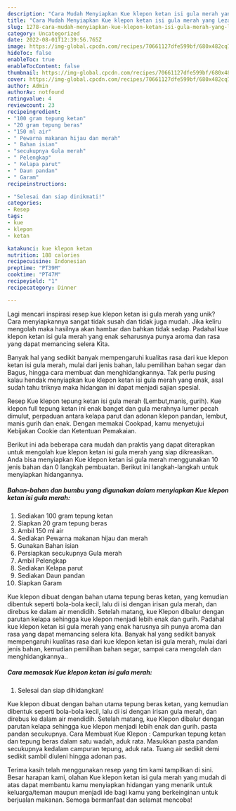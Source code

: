 ```yaml
---
description: "Cara Mudah Menyiapkan Kue klepon ketan isi gula merah yang Lezat"
title: "Cara Mudah Menyiapkan Kue klepon ketan isi gula merah yang Lezat"
slug: 1278-cara-mudah-menyiapkan-kue-klepon-ketan-isi-gula-merah-yang-lezat
category: Uncategorized
date: 2022-08-01T12:39:56.765Z
image: https://img-global.cpcdn.com/recipes/70661127dfe599bf/680x482cq70/kue-klepon-ketan-isi-gula-merah-foto-resep-utama.jpg
hideToc: false
enableToc: true
enableTocContent: false
thumbnail: https://img-global.cpcdn.com/recipes/70661127dfe599bf/680x482cq70/kue-klepon-ketan-isi-gula-merah-foto-resep-utama.jpg
cover: https://img-global.cpcdn.com/recipes/70661127dfe599bf/680x482cq70/kue-klepon-ketan-isi-gula-merah-foto-resep-utama.jpg
author: Admin
authorAv: notfound
ratingvalue: 4
reviewcount: 23
recipeingredient:
- "100 gram tepung ketan"
- "20 gram tepung beras"
- "150 ml air"
- " Pewarna makanan hijau dan merah"
- " Bahan isian"
- "secukupnya Gula merah"
- " Pelengkap"
- " Kelapa parut"
- " Daun pandan"
- " Garam"
recipeinstructions:

- "Selesai dan siap dinikmati!"
categories:
- Resep
tags:
- kue
- klepon
- ketan

katakunci: kue klepon ketan 
nutrition: 188 calories
recipecuisine: Indonesian
preptime: "PT39M"
cooktime: "PT47M"
recipeyield: "1"
recipecategory: Dinner

---
```





Lagi mencari inspirasi resep kue klepon ketan isi gula merah yang unik? Cara menyiapkannya sangat tidak susah dan tidak juga mudah. Jika keliru mengolah maka hasilnya akan hambar dan bahkan tidak sedap. Padahal kue klepon ketan isi gula merah yang enak seharusnya punya aroma dan rasa yang dapat memancing selera Kita.





Banyak hal yang sedikit banyak mempengaruhi kualitas rasa dari kue klepon ketan isi gula merah, mulai dari jenis bahan, lalu pemilihan bahan segar dan Bagus, hingga cara membuat dan menghidangkannya. Tak perlu pusing kalau hendak menyiapkan kue klepon ketan isi gula merah yang enak,      asal sudah tahu triknya maka hidangan ini dapat menjadi sajian spesial.














Resep Kue klepon tepung ketan isi gula merah (Lembut,manis, gurih). Kue klepon full tepung ketan ini enak banget dan gula merahnya lumer pecah dimulut, perpaduan antara kelapa parut dan adonan klepon pandan, lembut, manis gurih dan enak. Dengan memakai Cookpad, kamu menyetujui Kebijakan Cookie dan Ketentuan Pemakaian.






Berikut ini ada beberapa cara mudah dan praktis yang dapat diterapkan untuk mengolah kue klepon ketan isi gula merah yang siap dikreasikan. Anda bisa menyiapkan Kue klepon ketan isi gula merah menggunakan 10 jenis bahan dan 0 langkah pembuatan. Berikut ini langkah-langkah untuk menyiapkan hidangannya.

<!--inarticleads1-->

##### Bahan-bahan dan bumbu yang digunakan dalam menyiapkan Kue klepon ketan isi gula merah:

1. Sediakan 100 gram tepung ketan
1. Siapkan 20 gram tepung beras
1. Ambil 150 ml air
1. Sediakan  Pewarna makanan hijau dan merah
1. Gunakan  Bahan isian
1. Persiapkan secukupnya Gula merah
1. Ambil  Pelengkap
1. Sediakan  Kelapa parut
1. Sediakan  Daun pandan
1. Siapkan  Garam


Kue klepon dibuat dengan bahan utama tepung beras ketan, yang kemudian dibentuk seperti bola-bola kecil, lalu di isi dengan irisan gula merah, dan direbus ke dalam air mendidih. Setelah matang, kue Klepon dibalur dengan parutan kelapa sehingga kue klepon menjadi lebih enak dan gurih. Padahal kue klepon ketan isi gula merah yang enak harusnya sih punya aroma dan rasa yang dapat memancing selera kita. Banyak hal yang sedikit banyak mempengaruhi kualitas rasa dari kue klepon ketan isi gula merah, mulai dari jenis bahan, kemudian pemilihan bahan segar, sampai cara mengolah dan menghidangkannya.. 

<!--inarticleads2-->

##### Cara memasak Kue klepon ketan isi gula merah:


1. Selesai dan siap dihidangkan!

Kue klepon dibuat dengan bahan utama tepung beras ketan, yang kemudian dibentuk seperti bola-bola kecil, lalu di isi dengan irisan gula merah, dan direbus ke dalam air mendidih. Setelah matang, kue Klepon dibalur dengan parutan kelapa sehingga kue klepon menjadi lebih enak dan gurih. pasta pandan secukupnya. Cara Membuat Kue Klepon : Campurkan tepung ketan dan tepung beras dalam satu wadah, aduk rata. Masukkan pasta pandan secukupnya kedalam campuran tepung, aduk rata. Tuang air sedikit demi sedikit sambil diuleni hingga adonan pas. 

Terima kasih telah menggunakan resep yang tim kami tampilkan di sini. Besar harapan kami, olahan Kue klepon ketan isi gula merah yang mudah di atas dapat membantu kamu menyiapkan hidangan yang menarik untuk keluarga/teman maupun menjadi ide bagi kamu yang berkeinginan untuk berjualan makanan. Semoga bermanfaat dan selamat mencoba!
